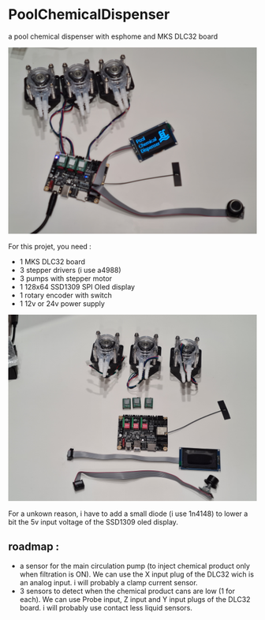 # PoolChemicalDispenser
a pool chemical dispenser with esphome and MKS DLC32 board

![alt text](https://github.com/krissfr/PoolChemicalDispenser/blob/main/PoolChemicalDispenser.jpg)

For this projet, you need :
- 1 MKS DLC32 board
- 3 stepper drivers (i use a4988)
- 3 pumps with stepper motor
- 1 128x64 SSD1309 SPI Oled display
- 1 rotary encoder with switch
- 1 12v or 24v power supply

![alt text](https://github.com/krissfr/PoolChemicalDispenser/blob/main/components.jpg)

For a unkown reason, i have to add a small diode (i use 1n4148) to lower a bit the 5v input voltage of the SSD1309 oled display.


## roadmap :
- a sensor for the main circulation pump (to inject chemical product only when filtration is ON). We can use the X input plug of the DLC32 wich is an analog input. i will probably a clamp current sensor.
- 3 sensors to detect when the chemical product cans are low (1 for each). We can use Probe input, Z input and Y input plugs of the DLC32 board. i will probably use contact less liquid sensors.
